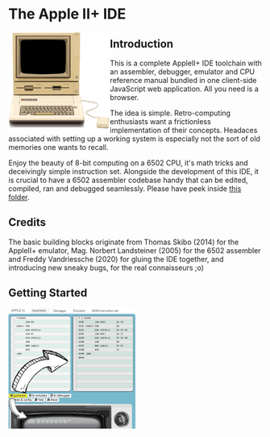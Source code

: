 # The Apple II+ IDE

<img src="/res/appleii+_bck_650.png?raw=true" width=40% align="left" />



## Introduction

This is a complete AppleII+ IDE toolchain with an assembler, debugger, emulator and CPU reference manual bundled in one client-side JavaScript web application.  All you need is a browser.  

The idea is simple.  Retro-computing enthusiasts want a frictionless implementation of their concepts.  Headaces associated with setting up a working system is especially not the sort of old memories one wants to recall.

Enjoy the beauty of 8-bit computing on a 6502 CPU, it's math tricks and deceivingly simple instruction set.  Alongside the development of this IDE, it is crucial to have a 6502 assembler codebase handy that can be edited, compiled, ran and debugged seamlessly.  Please have peek inside [this folder](https://github.com/flyingzebra/AppleII-IDE/tree/main/asm_code_examples).

## Credits

The basic building blocks originate from Thomas Skibo (2014) for the AppleII+ emulator, Mag. Norbert Landsteiner (2005) for the 6502 assembler and Freddy Vandriessche (2020) for gluing the IDE together, and introducing new sneaky bugs, for the real connaisseurs ;o)

## Getting Started

<img src="/res/Start_Step1.png?raw=true" width=50% align="left" />
